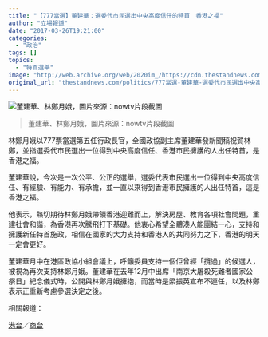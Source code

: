 ```yaml
---
title: "【777當選】董建華：選委代市民選出中央高度信任的特首　香港之福"
author: "立場報道"
date: "2017-03-26T19:21:00"
categories:
  - "政治"
tags: []
topics:
  - "特首選舉"
image: "http://web.archive.org/web/2020im_/https://cdn.thestandnews.com/media/photos/cache/tung-01_4gMZ4_1200x0.png"
original_url: "thestandnews.com/politics/777當選-董建華-選委代市民選出中央高度信任的特首-香港之福"
---
```

![董建華、林鄭月娥，圖片來源：nowtv片段截圖](http://web.archive.org/web/2020im_/https://cdn.thestandnews.com/media/photos/cache/tung-01_4gMZ4_1200x0.png)

> 董建華、林鄭月娥，圖片來源：nowtv片段截圖

林鄭月娥以777票當選第五任行政長官，全國政協副主席董建華發新聞稿祝賀林鄭，並指選委代市民選出一位得到中央高度信任、香港市民擁護的人出任特首，是香港之福。

董建華說，今次是一次公平、公正的選舉，選委代表市民選出一位得到中央高度信任、有經驗、有能力、有承擔，並一直以來得到香港市民擁護的人出任特首，這是香港之福。

他表示，熱切期待林鄭月娥帶領香港迎難而上，解決房屋、教育各項社會問題，重建社會和諧，為香港再次騰飛打下基礎。他衷心希望全體港人能團結一心，支持和擁護新任特首施政，相信在國家的大力支持和香港人的共同努力之下，香港的明天一定會更好。

董建華月中在港區政協小組會議上，呼籲委員支持一個佢曾經「攬過」的候選人，被視為再次支持林鄭月娥。董建華在去年12月中出席「南京大屠殺死難者國家公祭日」紀念儀式時，公開與林鄭月娥擁抱，而當時是梁振英宣布不連任，以及林鄭表示正重新考慮參選決定之後。

相關報道：

[港台](http://web.archive.org/web/20210628162724/http://news.rthk.hk/rthk/ch/component/k2/1321697-20170326.htm?spTabChangeable=0)／[商台](http://web.archive.org/web/20210628162724/http://www.881903.com/Page/ZH-TW/newsdetail.aspx?ItemId=931216&csid=261_341)
